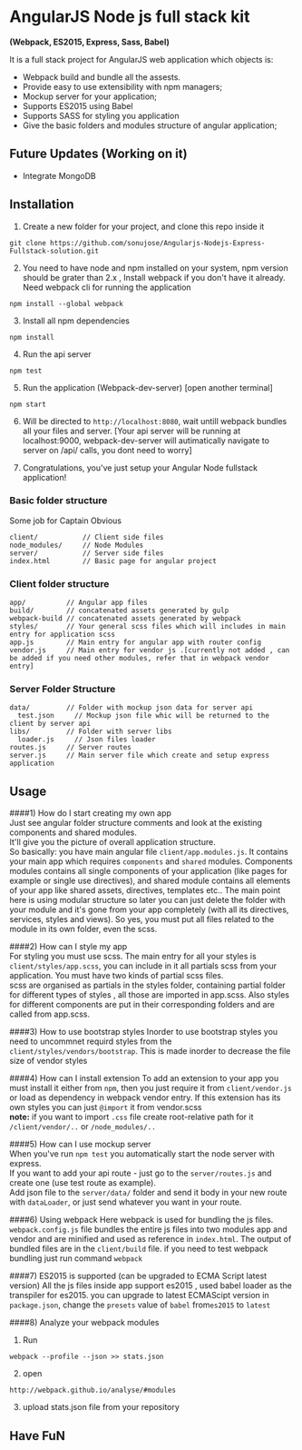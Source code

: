 # AngularJS Node js full stack kit
**(Webpack, ES2015, Express, Sass, Babel)**  

It is a full stack project for AngularJS web application which objects is:
- Webpack build and bundle all the assests.
- Provide easy to use extensibility with npm managers;
- Mockup server for your application;
- Supports ES2015 using Babel 
- Supports SASS for styling you application
- Give the basic folders and modules structure of angular application;

## Future Updates (Working on it)
- Integrate MongoDB

## Installation

1) Create a new folder for your project, and clone this repo inside it
```
git clone https://github.com/sonujose/Angularjs-Nodejs-Express-Fullstack-solution.git
```
2) You need to have node and npm installed on your system, npm version should be grater than 2.x , Install webpack if you don't have it already. Need webpack cli for running the application 
```
npm install --global webpack
```
3) Install all npm dependencies
```
npm install
```
4) Run the api server 
```
npm test
```
5) Run the application (Webpack-dev-server) [open another terminal]
```
npm start
```
6) Will be directed to `http://localhost:8080`, wait untill webpack bundles all your files and server.
[Your api server will be running at localhost:9000, webpack-dev-server will autimatically navigate to server on /api/ calls, you dont need to worry]

6) Congratulations, you've just setup your Angular Node fullstack application!

### Basic folder structure
Some job for Captain Obvious
```
client/           // Client side files
node_modules/     // Node Modules
server/           // Server side files
index.html        // Basic page for angular project
```

### Client folder structure

```
app/          // Angular app files
build/        // concatenated assets generated by gulp
webpack-build // concatenated assets generated by webpack
styles/       // Your general scss files which will includes in main entry for application scss
app.js        // Main entry for angular app with router config
vendor.js     // Main entry for vendor js .[currently not added , can be added if you need other modules, refer that in webpack vendor entry]
```

### Server Folder Structure
```
data/         // Folder with mockup json data for server api
  test.json     // Mockup json file whic will be returned to the client by server api
libs/         // Folder with server libs
  loader.js     // Json files loader
routes.js     // Server routes
server.js     // Main server file which create and setup express application
```
## Usage

####1) How do I start creating my own app  
Just see angular folder structure comments and look at the existing components and shared modules.  
It'll give you the picture of overall application structure.  
So basically: you have main angular file `client/app.modules.js`. It contains your main app which requires `components` and `shared` modules. Components modules contains all single components of your application (like pages for example or single use directives), and shared module contains all elements of your app like shared assets, directives, templates etc..
The main point here is using modular structure so later you can just delete the folder with your module and it's gone from your app completely (with all its directives, services, styles and views). So yes, you must put all files related to the module in its own folder, even the scss.  

####2) How can I style my app  
For styling you must use scss. The main entry for all your styles is `client/styles/app.scss`, you can include in it all partials scss from your application. You must have two kinds of partial scss files.  
scss are organised as partials in the styles folder, containing partial folder for different types of styles , all those are imported in app.scss. Also styles for different components are put in their corresponding folders and are called from app.scss.

####3) How to use bootstrap styles
Inorder to use bootstrap styles you need to uncommnet requird styles from the `client/styles/vendors/bootstrap`. This is made inorder to decrease the file size of vendor styles

####4) How can I install extension
To add an extension to your app you must install it either from `npm`, then you just require it from `client/vendor.js` or load as dependency in webpack vendor entry. 
If this extension has its own styles you can just `@import` it from vendor.scss  
**note:** if you want to import `.css` file create root-relative path for it `/client/vendor/..` or `/node_modules/..`  

####5) How can I use mockup server  
When you've run `npm test` you automatically start the node server with express.    
If you want to add your api route - just go to the `server/routes.js` and create one (use test route as example).  
Add json file to the `server/data/` folder and send it body in your new route with `dataLoader`, or just send whatever you want in your route.

####6) Using webpack
Here webpack is used for bundling the js files. `webpack.config.js` file bundles the entire js files into two modules app and vendor and are minified and used as reference in `index.html`.
The output of bundled files are in the `client/build` file. if you need to test webpack bundling just run command `webpack` 

####7) ES2015 is supported (can be upgraded to ECMA Script latest version) 
All the js files inside app support es2015 , used babel loader as the transpiler for es2015. you can upgrade to latest ECMAScipt version in `package.json`, change the `presets` value of `babel` from`es2015` to `latest`

####8) Analyze your webpack modules
1) Run 
```
webpack --profile --json >> stats.json
```
2) open
```
http://webpack.github.io/analyse/#modules
```
3) upload stats.json file from your repository

## Have FuN


